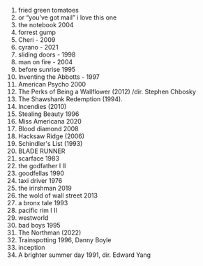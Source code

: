 1. fried green tomatoes
2. or “you’ve got mail” i love this one
3. the notebook 2004
4. forrest gump
5. Cheri - 2009
6. cyrano - 2021
7. sliding doors - 1998
8. man on fire - 2004
9. before sunrise 1995
10. Inventing the Abbotts - 1997
11. American Psycho 2000
12. The Perks of Being a Wallflower (2012) /dir. Stephen Chbosky
13. The Shawshank Redemption (1994).
14. Incendies (2010)
15. Stealing Beauty 1996
16. Miss Americana 2020
17. Blood diamond 2008
18. Hacksaw Ridge (2006) 
19. Schindler's List (1993)
20. BLADE RUNNER
21. scarface 1983
22. the godfather I II
23. goodfellas 1990
24. taxi driver 1976
25. the irirshman 2019
26. the wold of wall street 2013
27. a bronx tale 1993
28. pacific rim I II
29. westworld
30. bad boys 1995
31. The Northman (2022)
32. Trainspotting 1996, Danny Boyle
33. inception
34. A brighter summer day 1991, dir. Edward Yang
